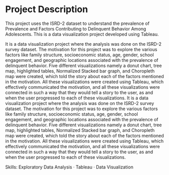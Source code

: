 # Project Description
This project uses the ISRD-2 dataset to understand the prevalence of Prevalence and Factors Contributing to Delinquent Behavior Among Adolescents. This is a data visualization project developed using Tableau.

It is a data visualization project where the analysis was done on the ISRD-2 survey dataset. The motivation for this project was to explore the various factors like family structure, socioeconomic status, age, gender, school engagement, and geographic locations associated with the prevalence of delinquent behavior. Five different visualizations namely a donut chart, tree map, highlighted tables, Normalized Stacked bar graph, and Choropleth map were created, which told the story about each of the factors mentioned in the motivation. All these visualizations were created using Tableau, which effectively communicated the motivation, and all these visualizations were connected in such a way that they would tell a story to the user, as and when the user progressed to each of these visualizations. It is a data visualization project where the analysis was done on the ISRD-2 survey dataset. The motivation for this project was to explore the various factors like family structure, socioeconomic status, age, gender, school engagement, and geographic locations associated with the prevalence of delinquent behavior. Five different visualizations namely a donut chart, tree map, highlighted tables, Normalized Stacked bar graph, and Choropleth map were created, which told the story about each of the factors mentioned in the motivation. All these visualizations were created using Tableau, which effectively communicated the motivation, and all these visualizations were connected in such a way that they would tell a story to the user, as and when the user progressed to each of these visualizations.

Skills: Exploratory Data Analysis · Tableau · Data Visualization
